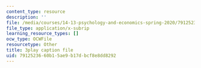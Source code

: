 ```yaml
---
content_type: resource
description: ''
file: /media/courses/14-13-psychology-and-economics-spring-2020/7912523660b15ae9b17dbcf8e8dd8292_l7mu7-YNSg0.vtt
file_type: application/x-subrip
learning_resource_types: []
ocw_type: OCWFile
resourcetype: Other
title: 3play caption file
uid: 79125236-60b1-5ae9-b17d-bcf8e8dd8292
---
```

